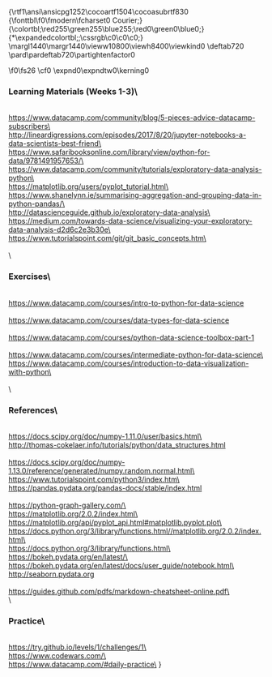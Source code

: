 {\rtf1\ansi\ansicpg1252\cocoartf1504\cocoasubrtf830
{\fonttbl\f0\fmodern\fcharset0 Courier;}
{\colortbl;\red255\green255\blue255;\red0\green0\blue0;}
{\*\expandedcolortbl;;\cssrgb\c0\c0\c0;}
\margl1440\margr1440\vieww10800\viewh8400\viewkind0
\deftab720
\pard\pardeftab720\partightenfactor0

\f0\fs26 \cf0 \expnd0\expndtw0\kerning0
### Learning Materials (Weeks 1-3)\
\
https://www.datacamp.com/community/blog/5-pieces-advice-datacamp-subscribers\
\
http://lineardigressions.com/episodes/2017/8/20/jupyter-notebooks-a-data-scientists-best-friend\
\
https://www.safaribooksonline.com/library/view/python-for-data/9781491957653/\
\
https://www.datacamp.com/community/tutorials/exploratory-data-analysis-python\
\
https://matplotlib.org/users/pyplot_tutorial.html\
\
https://www.shanelynn.ie/summarising-aggregation-and-grouping-data-in-python-pandas/\
\
http://datascienceguide.github.io/exploratory-data-analysis\
\
https://medium.com/towards-data-science/visualizing-your-exploratory-data-analysis-d2d6c2e3b30e\
\
https://www.tutorialspoint.com/git/git_basic_concepts.htm\
\
\
\
### Exercises\
\
https://www.datacamp.com/courses/intro-to-python-for-data-science \
\
https://www.datacamp.com/courses/data-types-for-data-science \
\
https://www.datacamp.com/courses/python-data-science-toolbox-part-1 \
\
https://www.datacamp.com/courses/intermediate-python-for-data-science\
\
https://www.datacamp.com/courses/introduction-to-data-visualization-with-python\
\
\
\
### References\
\
https://docs.scipy.org/doc/numpy-1.11.0/user/basics.html\
\
http://thomas-cokelaer.info/tutorials/python/data_structures.html   \
\
https://docs.scipy.org/doc/numpy-1.13.0/reference/generated/numpy.random.normal.html\
\
https://www.tutorialspoint.com/python3/index.htm\
\
https://pandas.pydata.org/pandas-docs/stable/index.html  \
\
https://python-graph-gallery.com/\
\
https://matplotlib.org/2.0.2/index.html\
\
https://matplotlib.org/api/pyplot_api.html#matplotlib.pyplot.plot\
\
https://docs.python.org/3/library/functions.html//matplotlib.org/2.0.2/index.html\
\
https://docs.python.org/3/library/functions.html\
\
https://bokeh.pydata.org/en/latest/\
\
https://bokeh.pydata.org/en/latest/docs/user_guide/notebook.html\
\
http://seaborn.pydata.org  \
\
https://guides.github.com/pdfs/markdown-cheatsheet-online.pdf\
\
\
### Practice\
\
https://try.github.io/levels/1/challenges/1\
\
https://www.codewars.com/\
\
https://www.datacamp.com/#daily-practice\
}